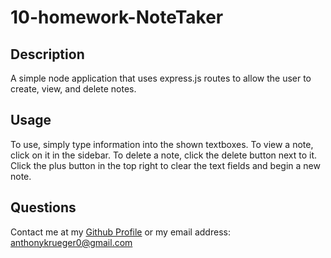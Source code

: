 # 10-homework-NoteTaker

  
  

  ## Description
  
  A simple node application that uses express.js routes to allow the user to create, view, and delete notes.
  

  ## Usage
  
  To use, simply type information into the shown textboxes. To view a note, click on it in the sidebar. To delete a note, click the delete button next to it. Click the plus button in the top right to clear the text fields and begin a new note.
  

  ## Questions
  
  Contact me at my [Github Profile](https://github.com/AnthonyKrueger)
  or my email address: anthonykrueger0@gmail.com
  
